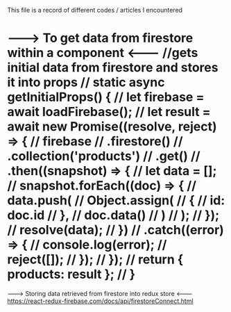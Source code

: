 This file is a record of different codes / articles I encountered

---> To get data from firestore within a component <---
  //gets initial data from firestore and stores it into props
  // static async getInitialProps() {
  //   let firebase = await loadFirebase();
  //   let result = await new Promise((resolve, reject) => {
  //     firebase
  //       .firestore()
  //       .collection('products')
  //       .get()
  //       .then((snapshot) => {
  //         let data = [];
  //         snapshot.forEach((doc) => {
  //           data.push(
  //             Object.assign(
  //               {
  //                 id: doc.id
  //               },
  //               doc.data()
  //             )
  //           );
  //         });
  //         resolve(data);
  //       })
  //       .catch((error) => {
  //         console.log(error);
  //         reject([]);
  //       });
  //   });
  //   return { products: result };
  // }
  ================================================================

  ---> Storing data retrieved from firestore into redux store <---
  https://react-redux-firebase.com/docs/api/firestoreConnect.html